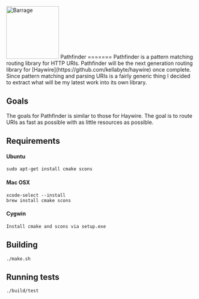 <img src="gobots.jpg" alt="Barrage" width="140" height="140">
Pathfinder
=======
Pathfinder is a pattern matching routing library for HTTP URIs. Pathfinder will be the next generation routing library for [Haywire](https://github.com/kellabyte/haywire) once complete. Since pattern matching and parsing URIs is a fairly generic thing I decided to extract what will be my latest work into its own library.

## Goals
The goals for Pathfinder is similar to those for Haywire. The goal is to route URIs as fast as possible with as little resources as possible.

## Requirements
#### Ubuntu
```
sudo apt-get install cmake scons
```
#### Mac OSX
```
xcode-select --install
brew install cmake scons
```
#### Cygwin
```
Install cmake and scons via setup.exe
```
## Building
```
./make.sh
```

## Running tests
```
./build/test
```
